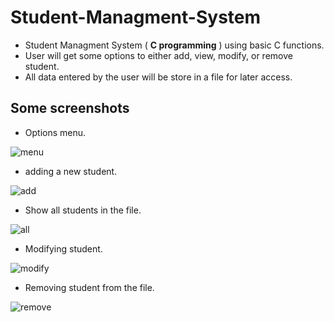 # Student-Managment-System

- Student Managment System ( **C programming** ) using basic C functions.
- User will get some options to either add, view, modify, or remove student.
- All data entered by the user will be store in a file for later access.
 
## Some screenshots 
- Options menu.

![menu](https://user-images.githubusercontent.com/109099521/185830386-a655efd6-5ef7-4a5d-915c-4a03285e5324.PNG)

- adding a new student.

![add](https://user-images.githubusercontent.com/109099521/185830604-732274be-fbe8-476d-a41f-8052cf0430ce.PNG)

- Show all students in the file.

![all](https://user-images.githubusercontent.com/109099521/185830800-7a08cc8c-62a7-4c0d-848b-9bd600738ae2.PNG)

- Modifying student.

![modify](https://user-images.githubusercontent.com/109099521/185830910-b1e153d6-5269-49a6-88e9-3dc17bab43a4.PNG)

- Removing student from the file.

![remove](https://user-images.githubusercontent.com/109099521/185831128-afe6224c-ead4-46aa-aab0-73a15ed7a019.PNG)













